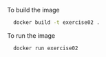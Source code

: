 To build the image

```bash
  docker build -t exercise02 .
```

To run the image

```bash
  docker run exercise02
```
